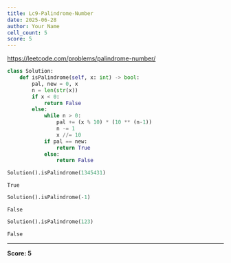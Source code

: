```yaml
---
title: Lc9-Palindrome-Number
date: 2025-06-28
author: Your Name
cell_count: 5
score: 5
---
```


https://leetcode.com/problems/palindrome-number/


```python
class Solution:
    def isPalindrome(self, x: int) -> bool:
        pal, new = 0, x
        n = len(str(x))
        if x < 0:
            return False
        else:
            while n > 0:
                pal += (x % 10) * (10 ** (n-1))
                n -= 1
                x //= 10
            if pal == new:
                return True
            else:
                return False
```


```python
Solution().isPalindrome(1345431)
```




    True




```python
Solution().isPalindrome(-1)
```




    False




```python
Solution().isPalindrome(123)
```




    False




---
**Score: 5**